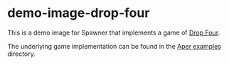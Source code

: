 # demo-image-drop-four

This is a demo image for Spawner that implements a game of
[Drop Four](https://en.wikipedia.org/wiki/Connect_Four).

The underlying game implementation can be found in the
[Aper examples](https://github.com/drifting-in-space/aper/tree/main/examples/drop-four)
directory.
